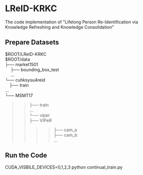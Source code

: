 # LReID-KRKC
The code implementation of "Lifelong Person Re-Identification via Knowledge Refreshing and Knowledge Consolidation"
## Prepare Datasets
$ROOT/LReID-KRKC  
$ROOT/data  
├── market1501  
&emsp; ├── bounding_box_test  
&emsp; ...  
└── cuhksysu4reid  
&emsp;├── train  
         ...  
└── MSMT17  
 >>├── train  
         ...  
└── viper  
 >>├── VIPeR    
>>>>├── cam_a  
>>>>├── cam_b  
         ...  	
## Run the Code
CUDA_VISBILE_DEVICES=0,1,2,3 python continual_train.py

